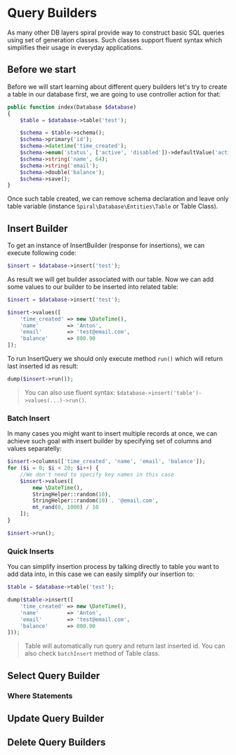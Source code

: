 # Query Builders
As many other DB layers spiral provide way to construct basic SQL queries using set of generation classes. Such classes support fluent syntax which simplifies their usage in everyday applications.

## Before we start
Before we will start learning about different query builders let's try to create a table in our database first, we are going to use controller action for that:

```php
public function index(Database $database)
{
    $table = $database->table('test');

    $schema = $table->schema();
    $schema->primary('id');
    $schema->datetime('time_created');
    $schema->enum('status', ['active', 'disabled'])->defaultValue('active');
    $schema->string('name', 64);
    $schema->string('email');
    $schema->double('balance');
    $schema->save();
}
```

Once such table created, we can remove schema declaration and leave only table variable (instance `Spiral\Database\Entities\Table` or Table Class).

## Insert Builder
To get an instance of InsertBuilder (response for insertions), we can execute following code:

```php
$insert = $database->insert('test');
```

As result we will get builder associated with our table. Now we can add some values to our builder to be inserted into related table:

```php
$insert = $database->insert('test');

$insert->values([
    'time_created' => new \DateTime(),
    'name'         => 'Anton',
    'email'        => 'test@email.com',
    'balance'      => 800.90
]);
```

To run InsertQuery we should only execute method `run()` which will return last inserted id as result:

```php
dump($insert->run());
```

> You can also use fluent syntax: `$database->insert('table')->values(...)->run()`.

### Batch Insert
In many cases you might want to insert multiple records at once, we can achieve such goal with insert builder by specifying set of columns and values separatelly:

```php
$insert->columns(['time_created', 'name', 'email', 'balance']);
for ($i = 0; $i < 20; $i++) {
    //We don't need to specify key names in this case
    $insert->values([
        new \DateTime(),
        StringHelper::random(10),
        StringHelper::random(10) . '@email.com',
        mt_rand(0, 1000) / 10
    ]);
}

$insert->run();
```

### Quick Inserts
You can simplify insertion process by talking directly to table you want to add data into, in this case we can easily simplify our insertion to:

```php
$table = $database->table('test');

dump($table->insert([
    'time_created' => new \DateTime(),
    'name'         => 'Anton',
    'email'        => 'test@email.com',
    'balance'      => 800.90
]));
```

> Table will automatically run query and return last inserted id. You can also check `batchInsert` method of Table class.

## Select Query Builder

### Where Statements

## Update Query Builder

## Delete Query Builders

